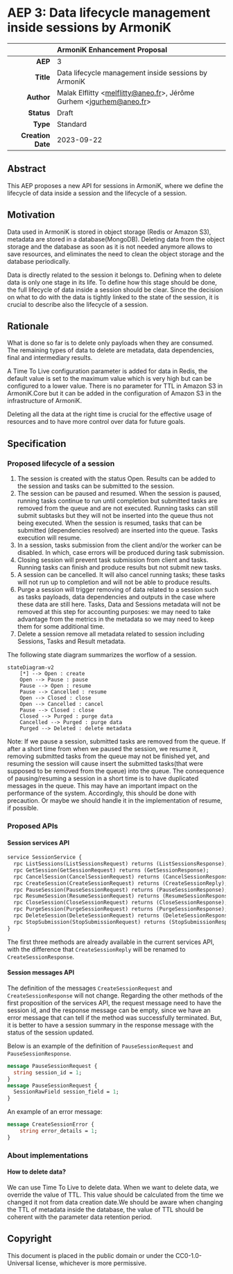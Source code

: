 # AEP 3: Data lifecycle management inside sessions by ArmoniK

|                   |ArmoniK Enhancement Proposal|
|---:                |:---|
|**AEP**             | 3|
|**Title**           | Data lifecycle management inside sessions by ArmoniK|
|**Author**          | Malak Elflitty <<melflitty@aneo.fr>>, Jérôme Gurhem <<jgurhem@aneo.fr>>|
|**Status**          | Draft|
|**Type**            | Standard|
|**Creation Date**   | 2023-09-22|

## Abstract

This AEP proposes a new  API for sessions in ArmoniK, where we define the lifecycle of data inside a session and the lifecycle of a session.

## Motivation

Data used in ArmoniK is stored in object storage (Redis or Amazon S3), metadata are stored in a database(MongoDB). Deleting data from the object storage and the database as soon as it is not needed anymore allows to save resources, and eliminates the need to clean the object storage and the database periodically.

Data is directly related to the session it belongs to. Defining when to delete data is only one stage in its life. To define how this stage should be done, the full lifecycle of data inside a session should be clear. Since the decision on what to do with the data is tightly linked to the state of the session, it is crucial to describe also the lifecycle of a session.

## Rationale

What is done so far is to delete only payloads when they are consumed. The remaining types of data to delete are metadata, data dependencies, final and intermediary results.

A Time To Live configuration parameter is added for data in Redis, the default value is set to the maximum value which is very high but can be configured to a lower value. There is no parameter for TTL in Amazon S3 in ArmoniK.Core but it can be added in the configuration of Amazon S3 in the infrastructure of ArmoniK.

Deleting all the data at the right time is crucial for the effective usage of resources and to have more control over data for future goals.

## Specification

### Proposed lifecycle of a session

1. The session is created with the status Open. Results can be added to the session and tasks can be submitted to the session.
2. The session can be paused and resumed. When the session is paused, running tasks continue to run until completion but submitted tasks are removed from the queue and are not executed. Running tasks can still submit subtasks but they will not be inserted into the queue thus not being executed. When the session is resumed, tasks that can be submitted (dependencies resolved) are inserted into the queue. Tasks execution will resume.
3. In a session, tasks submission from the client and/or the worker can be disabled. In which, case errors will be produced during task submission.
4. Closing session will prevent task submission from client and tasks. Running tasks can finish and produce results but not submit new tasks.
5. A session can be cancelled. It will also cancel running tasks; these tasks will not run up to completion and will not be able to produce results.
6. Purge a session will trigger removing of data related to a session such as tasks payloads, data dependencies and outputs in the case where these data are still here. Tasks, Data and Sessions metadata will not be removed at this step for accounting purposes: we may need to take advantage from the metrics in the metadata so we may need to keep them for some additional time.
7. Delete a session remove all metadata related to session including Sessions, Tasks and Result metadata.

The following state diagram summarizes the worflow of a session.

```mermaid
stateDiagram-v2
    [*] --> Open : create
    Open --> Pause : pause
    Pause --> Open : resume
    Pause --> Cancelled : resume
    Open --> Closed : close
    Open --> Cancelled : cancel
    Pause --> Closed : close
    Closed --> Purged : purge data
    Cancelled --> Purged : purge data
    Purged --> Deleted : delete metadata
```

Note: If we pause a session, submitted tasks are removed from the queue. If after a short time from when we paused the session, we resume it, removing submitted tasks from the queue may not be finished yet, and resuming the session will cause insert the submitted tasks(that were supposed to be removed from the queue) into the queue. The consequence of pausing/resuming a session in a short time is to have duplicated messages in the queue. This may have an important impact on the performance of the system. Accordingly, this should be done with precaution. Or maybe we should handle it in the implementation of resume, if possible.

### Proposed APIs

#### Session services API

```protobuf
service SessionService {
  rpc ListSessions(ListSessionsRequest) returns (ListSessionsResponse);
  rpc GetSession(GetSessionRequest) returns (GetSessionResponse);
  rpc CancelSession(CancelSessionRequest) returns (CancelSessionResponse);
  rpc CreateSession(CreateSessionRequest) returns (CreateSessionReply);
  rpc PauseSession(PauseSessionRequest) returns (PauseSessionResponse);
  rpc ResumeSession(ResumeSessionRequest) returns (ResumeSessionResponse);
  rpc CloseSession(CloseSessionRequest) returns (CloseSessionResponse);
  rpc PurgeSession(PurgeSessionRequest) returns (PurgeSessionResponse);
  rpc DeleteSession(DeleteSessionRequest) returns (DeleteSessionResponse);
  rpc StopSubmission(StopSubmissionRequest) returns (StopSubmissionResponse);
}
```

The first three methods are already available in the current services API, with the difference that `CreateSessionReply` will be renamed to  `CreateSessionResponse`.

#### Session messages API

The definition of the messages `CreateSessionRequest`  and `CreateSessionResponse` will not change.
Regarding the other methods of the first proposition of the services API, the request message need to have the session id, and the response message can be empty, since we have an error message that can tell if the method was successfully terminated. But, it is better to have a session summary in the response message with the status of the session updated.

Below is an example of the definition of `PauseSessionRequest`  and `PauseSessionResponse`.

```protobuf
message PauseSessionRequest {
  string session_id = 1; 
}
message PauseSessionRequest {
  SessionRawField session_field = 1; 
}
```

An example of an error message:

```protobuf
message CreateSessionError {
    string error_details = 1;
}
```

### About implementations

#### How to delete data?

We can use Time To Live to delete data. When we want to delete data, we override the value of TTL. This value should be calculated from the time we changed it not from data creation date.We should be aware when changing the TTL of metadata inside the database, the value of TTL should be coherent with the parameter data retention period.

## Copyright

This document is placed in the public domain or under the CC0-1.0-Universal license, whichever is more permissive.
